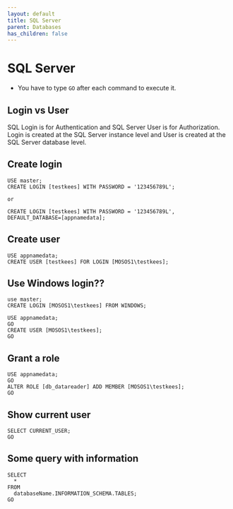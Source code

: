 ```yaml
---
layout: default
title: SQL Server
parent: Databases
has_children: false
---
```


# SQL Server

- You have to type `GO` after each command to execute it.

## Login vs User

SQL Login is for Authentication and SQL Server User is for Authorization.
Login is created at the SQL Server instance level and User is created at the SQL Server database level.

## Create login

```
USE master;
CREATE LOGIN [testkees] WITH PASSWORD = '123456789L';

or

CREATE LOGIN [testkees] WITH PASSWORD = '123456789L', DEFAULT_DATABASE=[appnamedata];
```

## Create user

```
USE appnamedata;
CREATE USER [testkees] FOR LOGIN [MOSOS1\testkees];
```

## Use Windows login??

```
use master;
CREATE LOGIN [MOSOS1\testkees] FROM WINDOWS;

USE appnamedata;
GO
CREATE USER [MOSOS1\testkees];
GO
```

## Grant a role

```
USE appnamedata;
GO
ALTER ROLE [db_datareader] ADD MEMBER [MOSOS1\testkees];
GO
```

## Show current user

```
SELECT CURRENT_USER;
GO
```

## Some query with information

```
SELECT
  *
FROM
  databaseName.INFORMATION_SCHEMA.TABLES;
GO
````

